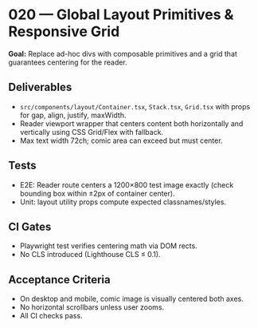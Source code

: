 # 020 — Global Layout Primitives & Responsive Grid

**Goal:** Replace ad-hoc divs with composable primitives and a grid that guarantees centering for the reader.

## Deliverables

- `src/components/layout/Container.tsx`, `Stack.tsx`, `Grid.tsx` with props for gap, align, justify, maxWidth.
- Reader viewport wrapper that centers content both horizontally and vertically using CSS Grid/Flex with fallback.
- Max text width 72ch; comic area can exceed but must center.

## Tests

- E2E: Reader route centers a 1200×800 test image exactly (check bounding box within ±2px of container center).
- Unit: layout utility props compute expected classnames/styles.

## CI Gates

- Playwright test verifies centering math via DOM rects.
- No CLS introduced (Lighthouse CLS ≤ 0.1).

## Acceptance Criteria

- On desktop and mobile, comic image is visually centered both axes.
- No horizontal scrollbars unless user zooms.
- All CI checks pass.
